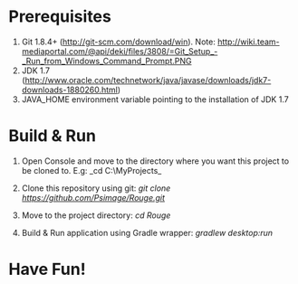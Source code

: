 Prerequisites
=============
1. Git 1.8.4+ (http://git-scm.com/download/win).
    Note: http://wiki.team-mediaportal.com/@api/deki/files/3808/=Git_Setup_-_Run_from_Windows_Command_Prompt.PNG
2. JDK 1.7 (http://www.oracle.com/technetwork/java/javase/downloads/jdk7-downloads-1880260.html)
3. JAVA_HOME environment variable pointing to the installation of JDK 1.7

Build & Run
===========
 1. Open Console and move to the directory where you want this project to be cloned to. E.g:
 _cd C:\MyProjects\_

 2. Clone this repository using git:
 _git clone https://github.com/Psimage/Rouge.git_

 3. Move to the project directory:
 _cd Rouge_

 4. Build & Run application using Gradle wrapper:
 _gradlew desktop:run_

Have Fun!
========